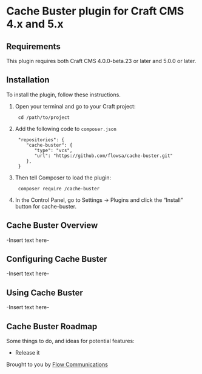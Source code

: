 # Cache Buster plugin for Craft CMS 4.x and 5.x

## Requirements

This plugin requires both Craft CMS 4.0.0-beta.23 or later and 5.0.0 or later.

## Installation

To install the plugin, follow these instructions.

1. Open your terminal and go to your Craft project:

        cd /path/to/project

2. Add the following code to `composer.json`

        "repositories": {
           "cache-buster": {
              "type": "vcs",
              "url": "https://github.com/flowsa/cache-buster.git"
           },
        }

3. Then tell Composer to load the plugin:

        composer require /cache-buster

4. In the Control Panel, go to Settings → Plugins and click the “Install” button for cache-buster.

## Cache Buster Overview

-Insert text here-

## Configuring Cache Buster

-Insert text here-

## Using Cache Buster

-Insert text here-

## Cache Buster Roadmap

Some things to do, and ideas for potential features:

* Release it

Brought to you by [Flow Communications](https://www.flowsa.com)
